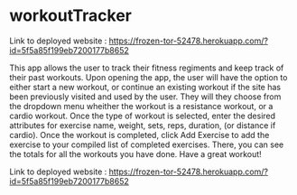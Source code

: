 # workoutTracker

Link to deployed website : https://frozen-tor-52478.herokuapp.com/?id=5f5a85f199eb7200177b8652

This app allows the user to track their fitness regiments and keep track of their past workouts.  Upon opening the app, the user will have the option to either start a new workout, or continue an existing workout if the site has been previously visited and used by the user.  They will they choose from the dropdown menu wheither the workout is a resistance workout, or a cardio workout.  Once the type of workout is selected, enter the desired attributes for exercise name, weight, sets, reps, duration, (or distance if cardio). Once the workout is completed, click Add Exercise to add the exercise to your compiled list of completed exercises.  There, you can see the totals for all the workouts you have done. Have a great workout!

Link to deployed website : https://frozen-tor-52478.herokuapp.com/?id=5f5a85f199eb7200177b8652

